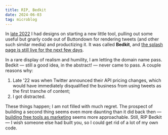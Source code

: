 ```yaml
---
title: RIP, Bedkit
date: 2024-06-03
tag: microblog
---
```


In [late 2022](https://x.com/jmduke/status/1568620789057847297) I had designs on starting a new little tool, pulling out some useful but gnarly code out of Buttondown for rendering tweets (and other such similar media) and productizing it. It was called **Bedkit**, and [the splash page is still live for the next few days](https://bedkit.app/).

In a rare display of realism and humility, I am letting the domain name pass. Bedkit — still a good idea, in the abstract! — never came to pass. A couple reasons why:

1. Late '22 was when Twitter announced their API pricing changes, which would have immediately disqualified the business from using tweets as the first tranche of content;
2. I got distracted.

These things happen; I am not filled with much regret. The prospect of building a second thing seems even more daunting than it did back then — [building free tools as marketing](https://shovel.report) seems more approachable. Still, RIP Bedkit — I wish someone else had built you, so I could get rid of a lot of my own code.

